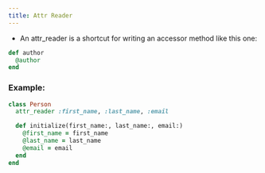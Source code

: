 ```yaml
---
title: Attr Reader
---
```


- An attr_reader is a shortcut for writing an accessor method like this one:


```rb
def author
  @author
end
```

### Example:

```rb
class Person
  attr_reader :first_name, :last_name, :email

  def initialize(first_name:, last_name:, email:)
    @first_name = first_name
    @last_name = last_name
    @email = email
  end
end
```
